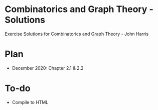 # Combinatorics and Graph Theory - Solutions

 Exercise Solutions for Combinatorics and Graph Theory - John Harris

# Plan

- December 2020: Chapter 2.1 & 2.2

# To-do

- Compile to HTML
